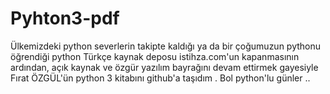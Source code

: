 # Pyhton3-pdf

Ülkemizdeki python severlerin takipte kaldığı ya da bir çoğumuzun pythonu öğrendiği python Türkçe kaynak deposu istihza.com'un kapanmasının ardından, açık kaynak ve özgür yazılım bayrağını devam ettirmek gayesiyle Fırat ÖZGÜL'ün python 3 kitabını github'a taşıdım .
Bol python'lu günler .. 
